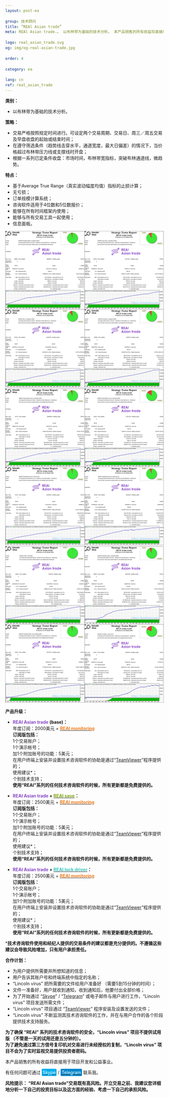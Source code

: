 ```yaml
---
layout: post-ea

group: 技术顾问
title: “REAl Asian trade”
meta: REAl Asian trade.。 以布林带为基础的技术分析。 本产品销售的所有收益将直接用于项目开发和公益事业。

logo: real_asian_trade.svg
og: img/og-real-asian-trade.jpg

order: 4

category: ea

lang: cn
ref: real_asian_trade
---
```


**类别：**
  - 以布林带为基础的技术分析。

**策略：**
  - 交易严格按照规定时间进行。可设定两个交易周期、交易日、周三／周五交易及早盘收盘的起始或结束时间；
  - 在遵守筛选条件（趋势线击穿水平，通道宽度，最大日偏差）的情况下，当价格超过布林带压力线或支撑线时开盘；
  - 根据一系列已定条件收盘：市场时间，布林带宽指标，突破布林通道线，微趋势。

**特点：**
  - 基于Average True Range（真实波动幅度均值）指标的止损计算；
  - 无亏损；
  - 订单规模计算系统；
  - 咨询软件适用于4位数和5位数报价；
  - 能够在所有时间框架内使用；
  - 能够与所有交易工具一起使用；
  - 信息面板。

<a data-fancybox="gallery" href="/img/ea/en/SGD_block.png"><img src="/img/ea/en/SGD_block.png" alt=""></a>
<a data-fancybox="gallery" href="/img/ea/en/GBP_block.png"><img src="/img/ea/en/GBP_block.png" alt=""></a>
<a data-fancybox="gallery" href="/img/ea/en/Mix_block.png"><img src="/img/ea/en/Mix_block.png" alt=""></a>

**产品升级：**

  - **<span style="color:#8b4ac7">REAl Asian trade</span> (base)：**  
  年度订阅：2000美元 + **<a href="https://lincolnvirus.com/projects/cn/forex/real_monitoring.html" target="_blank"><span style="color:#f07e20">REAl monitoring</span></a>**  
  **订阅版包括：**  
  1个交易账户；  
  1个演示帐号；  
  加1个附加账号的功能：5美元；  
  在用户终端上安装并设置技术咨询软件的协助是通过“<a href="https://www.teamviewer.com/" target="_blank">TeamViewer</a>”程序提供的；  
  使用建议*；  
  个别技术支持；  
  **使用“REAl”系列的任何技术咨询软件的时候，所有更新都是免费提供的。**
  
   - **<span style="color:#8b4ac7">REAl Asian trade</span> + <a href="https://lincolnvirus.com/projects/cn/forex/real_save.html" target="_blank"><span style="color:#81a614">REAl save</span></a>：**  
  年度订阅：2500美元 + **<a href="https://lincolnvirus.com/projects/cn/forex/real_monitoring.html" target="_blank"><span style="color:#f07e20">REAl monitoring</span></a>**  
  **订阅版包括：**  
  1个交易账户；  
  1个演示帐号；  
  加1个附加账号的功能：5美元；  
  在用户终端上安装并设置技术咨询软件的协助是通过“<a href="https://www.teamviewer.com/" target="_blank">TeamViewer</a>”程序提供的；  
  使用建议*；  
  个别技术支持；  
  **使用“REAl”系列的任何技术咨询软件的时候，所有更新都是免费提供的。**
  
  - **<span style="color:#8b4ac7">REAl Asian trade</span> + <a href="https://lincolnvirus.com/projects/cn/forex/real_lock_driver.html" target="_blank"><span style="color:#39c6be">REAl lock driver</span></a>：**  
  年度订阅：2500美元 + **<a href="https://lincolnvirus.com/projects/cn/forex/real_monitoring.html" target="_blank"><span style="color:#f07e20">REAl monitoring</span></a>**  
  **订阅版包括：**  
  1个交易账户；  
  1个演示帐号；  
  加1个附加账号的功能：5美元；  
  在用户终端上安装并设置技术咨询软件的协助是通过“<a href="https://www.teamviewer.com/" target="_blank">TeamViewer</a>”程序提供的；  
  使用建议*；  
  个别技术支持；  
  **使用“REAl”系列的任何技术咨询软件的时候，所有更新都是免费提供的。**
  
  ***技术咨询软件使用和经纪人提供的交易条件的建议都是充分提供的。不遵循这些建议会导致风险增加，只有用户承担责任。**
  
  **合作计划：**  

- 为用户提供所需要并所想知道的信息；  
- 用户告诉其账户号和终端系统中指定的名称；  
- “Lincoln virus” 把所需要的文件给用户准备好 （需要5到15分钟的时间）；  
- 文件一准备好，用户就收到通知，收到通知后，他要付出全部价格；  
- 为了开始通过 “<a href="skype:chutkoy89?call" target="_blank">Skype</a>” / “<a href="https://t.me/chutkoy" target="_blank">Telegram</a>” 或电子邮件与用户进行工作，“Lincoln virus” 项目发送所需文件；  
- “Lincoln virus” 项目通过 “<a href="https://www.teamviewer.com/" target="_blank">TeamViewer</a>” 程序安装及设置发送的文件；  
- “Lincoln virus” 不断监测其技术咨询软件的工作，并在与用户合作的各个阶段提供技术支持服务。  

**为了确保 “REAl” 系列的技术咨询软件的安全，“Lincoln virus” 项目不提供试用版 （不管是一天的试用还是五分钟的）。**  
**为了避免通过第三方信号复印机对交易进行未经授权的复制，“Lincoln virus” 项目不会为了实时监视交易提供投资者密码。**  

本产品销售的所有收益将直接用于项目开发和公益事业。  

有任何问题可通过 <a href="skype:chutkoy89?call" target="_blank"><span style="background-color:#00aff0; color:white; padding:3px; border-radius: 3px">Skype</span></a> / <a href="https://t.me/chutkoy" target="_blank"><span style="background-color:#0088cc; color:white; padding:3px; border-radius: 3px">Telegram</span></a> 联系我。  

**风险提示： “REAl Asian trade”交易既有高风险。开立交易之前、我建议您详细地分析一下自己的投资目标以及这方面的经验、考虑一下自己的承担风险。**
